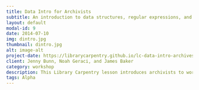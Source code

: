 ```yaml
---
title: Data Intro for Archivists
subtitle: An introduction to data structures, regular expressions, and computing terms for archivists
layout: default
modal-id: 9
date: 2014-07-10
img: dintro.jpg
thumbnail: dintro.jpg
alt: image-alt
project-date: https://librarycarpentry.github.io/lc-data-intro-archives/
client: Jenny Bunn, Noah Geraci, and James Baker
category: workshop
description: This Library Carpentry lesson introduces archivists to working with data.
tags: Alpha
---
```

